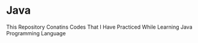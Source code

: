 # Java
 This Repository Conatins Codes That I Have Practiced While Learning Java Programming Language
